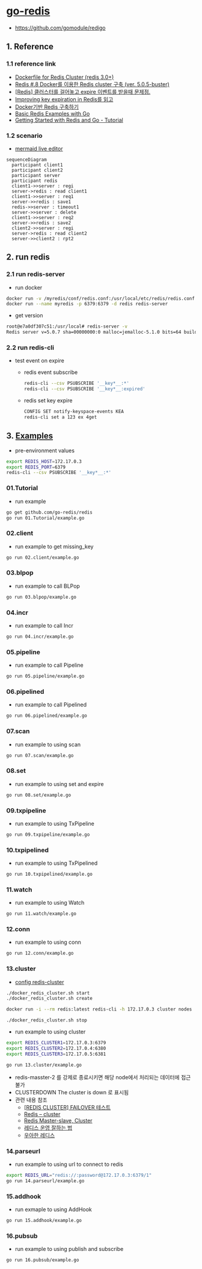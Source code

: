 # [go-redis](https://github.com/go-redis/redis)

- https://github.com/gomodule/redigo

## 1. Reference

### 1.1 reference link

- [Dockerfile for Redis Cluster (redis 3.0+)](https://github.com/Grokzen/docker-redis-cluster)
- [Redis #.8 Docker를 이용한 Redis cluster 구축 (ver. 5.0.5-buster)](https://rastalion.me/archives/843)
- [[Redis] 클러스터를 걸어놓고 expire 이벤트를 받을때 문제점.](http://egloos.zum.com/scblood/v/7441973)
- [Improving key expiration in Redis를 읽고](https://dol9.tistory.com/269)
- [Docker기반 Redis 구축하기](https://jaehun2841.github.io/2018/12/03/2018-12-03-docker-10/)
- [Basic Redis Examples with Go](https://medium.com/@gilcrest_65433/basic-redis-examples-with-go-a3348a12878e)
- [Getting Started with Redis and Go - Tutorial](https://tutorialedge.net/golang/go-redis-tutorial/)

### 1.2 scenario

- [mermaid live editor](https://mermaid-js.github.io/mermaid-live-editor)

```mermaid
sequenceDiagram
  participant client1
  participant client2
  participant server
  participant redis
  client1->>server : regi
  server->redis : read client1
  client1->>server : req1
  server->>redis : save1
  redis->>server : timeout1
  server->>server : delete
  client1->>server : req2
  server->>redis : save2
  client2->>server : regi
  server->redis : read client2
  server->>client2 : rpt2
```

## 2. run redis

### 2.1 run redis-server
- run docker
```sh
docker run -v /myredis/conf/redis.conf:/usr/local/etc/redis/redis.conf -p 6379:6379 --name myredis redis redis-server /usr/local/etc/redis/redis.conf
docker run --name myredis -p 6379:6379 -d redis redis-server
```

- get version
```sh
root@e7a0df307c51:/usr/local# redis-server -v
Redis server v=5.0.7 sha=00000000:0 malloc=jemalloc-5.1.0 bits=64 build=5f6bfe2b13cc4617
```

### 2.2 run redis-cli
- test event on expire
  - redis event subscribe
    ```sh
    redis-cli --csv PSUBSCRIBE '__key*__:*'
    redis-cli --csv PSUBSCRIBE '__key*__:expired'
    ```

  - redis set key expire
    ```sh
    CONFIG SET notify-keyspace-events KEA
    redis-cli set a 123 ex 4get 
    ```
## 3. [Examples](https://godoc.org/github.com/go-redis/redis#pkg-examples)

- pre-environment values

```sh
export REDIS_HOST=172.17.0.3
export REDIS_PORT=6379
redis-cli --csv PSUBSCRIBE '__key*__:*'
```

### 01.Tutorial

- run example
```sh
go get github.com/go-redis/redis
go run 01.Tutorial/example.go
```

### 02.client

- run example to get missing_key
```sh
go run 02.client/example.go
```

### 03.blpop

- run example to call BLPop
```sh
go run 03.blpop/example.go
```

### 04.incr

- run example to call Incr
```sh
go run 04.incr/example.go
```

### 05.pipeline

- run example to call Pipeline
```sh
go run 05.pipeline/example.go
```

### 06.pipelined

- run example to call Pipelined
```sh
go run 06.pipelined/example.go
```

### 07.scan

- run example to using scan
```sh
go run 07.scan/example.go
```

### 08.set

- run example to using set and expire
```sh
go run 08.set/example.go
```

### 09.txpipeline

- run example to using TxPipeline
```sh
go run 09.txpipeline/example.go
```

### 10.txpipelined

- run example to using TxPipelined
```sh
go run 10.txpipelined/example.go
```

### 11.watch

- run example to using Watch
```sh
go run 11.watch/example.go
```

### 12.conn

- run example to using conn
```sh
go run 12.conn/example.go
```

### 13.cluster

- [config redis-cluster](https://rastalion.me/archives/843)
```sh
./docker_redis_cluster.sh start
./docker_redis_cluster.sh create

docker run -i --rm redis:latest redis-cli -h 172.17.0.3 cluster nodes

./docker_redis_cluster.sh stop
```

- run example to using cluster
```sh
export REDIS_CLUSTER1=172.17.0.3:6379
export REDIS_CLUSTER2=172.17.0.4:6380
export REDIS_CLUSTER3=172.17.0.5:6381

go run 13.cluster/example.go
```

- redis-masster-2 를 강제로 종료시키면 해당 node에서 처리되는 데이터에 접근 불가
- CLUSTERDOWN The cluster is down 로 표시됨
- 관련 내용 참조
  - [[REDIS CLUSTER] FAILOVER 테스트](https://hakurei.tistory.com/130)
  - [Redis – cluster](https://daddyprogrammer.org/post/1601/redis-cluster/)
  - [Redis Master-slave, Cluster](https://ssup2.github.io/theory_analysis/Redis_Master_Slave_Cluster/)
  - [레디스 운영 잘하는 법](https://sehajyang.github.io/2019/12/11/how-to-operate-redis/)
  - [우아한 레디스](https://ict-nroo.tistory.com/133)

### 14.parseurl

- run example to using url to connect to redis
```sh
export REDIS_URL="redis://:password@172.17.0.3:6379/1"
go run 14.parseurl/example.go
```

### 15.addhook

- run exmaple to using AddHook
```sh
go run 15.addhook/example.go
```

### 16.pubsub

- run example to using publish and subscribe
```sh
go run 16.pubsub/example.go
```
